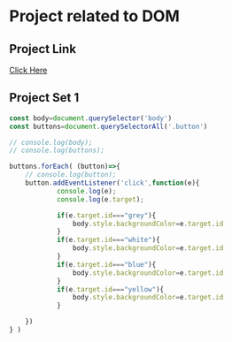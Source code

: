 # Project related to DOM

## Project Link

[Click Here](https://stackblitz.com/edit/dom-project-chaiaurcode?file=index.html)


## Project Set 1

```javascript
const body=document.querySelector('body')
const buttons=document.querySelectorAll('.button')

// console.log(body);
// console.log(buttons);

buttons.forEach( (button)=>{
    // console.log(button);
    button.addEventListener('click',function(e){
            console.log(e);
            console.log(e.target);

            if(e.target.id==="grey"){
                body.style.backgroundColor=e.target.id
            }
            if(e.target.id==="white"){
                body.style.backgroundColor=e.target.id
            }
            if(e.target.id==="blue"){
                body.style.backgroundColor=e.target.id
            }
            if(e.target.id==="yellow"){
                body.style.backgroundColor=e.target.id
            }

    })
} )
```
